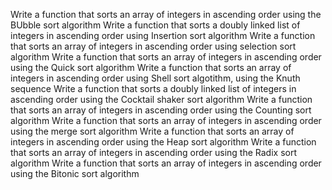 Write a function that sorts an array of integers in ascending order using the BUbble sort algorithm
Write a function that sorts a doubly linked list of integers in ascending order using Insertion sort algorithm
Write a function that sorts an array of integers in ascending order using selection sort algorithm
Write a function that sorts an array of integers in ascending order using the Quick sort algorithm
Write a function that sorts an array of integers in ascending order using Shell sort algotithm, using the Knuth sequence
Write a function that sorts a doubly linked list of integers in ascending order using the Cocktail shaker sort algorithm
Write a function that sorts an array of integers in ascending order using the Counting sort algorithm
Write a function that sorts an array of integers in ascending order using the merge sort algorithm
Write a function that sorts an array of integers in ascending order using the Heap sort algorithm
Write a function that sorts an array of integers in ascending order using the Radix sort algorithm
Write a function that sorts an array of integers in ascending order using the Bitonic sort algorithm
